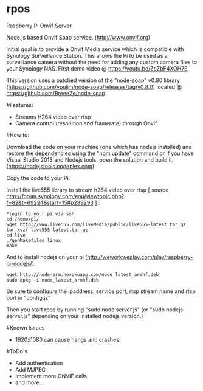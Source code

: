 # rpos
Raspberry Pi Onvif Server

Node.js based Onvif Soap service. (http://www.onvif.org) 

Initial goal is to provide a Onvif Media service which is compatible with Synology Surveillance Station.
This allows the Pi to be used as a surveillance camera without the need for adding any custom camera files to your Synology NAS.
First demo video @ https://youtu.be/ZcZbF4XOH7E

This version uses a patched version of the "node-soap" v0.80 library (https://github.com/vpulim/node-soap/releases/tag/v0.8.0) located @ https://github.com/BreeeZe/node-soap

#Features:

- Streams H264 video over rtsp
- Camera control (resolution and framerate) through Onvif

#How to:

Download the code on your machine (one which has nodejs installed) and restore the dependencies using the "npm update" command or if you have Visual Studio 2013 and Nodejs tools, open the solution and build it. (https://nodejstools.codeplex.com)

Copy the code to your Pi.

Install the live555 library to stream h264 video over rtsp [ source http://forum.synology.com/enu/viewtopic.php?f=82&t=69224&start=15#p289293 ] :

	*login to your pi via ssh
	cd /home/pi/
	wget http://www.live555.com/liveMedia/public/live555-latest.tar.gz
	tar xvzf live555-latest.tar.gz
	cd live
	./genMakefiles linux
	make

And to install nodejs on your pi (http://weworkweplay.com/play/raspberry-pi-nodejs/):

	wget http://node-arm.herokuapp.com/node_latest_armhf.deb
	sudo dpkg -i node_latest_armhf.deb

Be sure to configure the ipaddress, service port, rtsp stream name and rtsp port in "config.js"

Then you start rpos by running "sudo node server.js" (or "sudo nodejs server.js" depending on your installed nodejs version.)

#Known Issues
- 1920x1080 can cause hangs and crashes.

#ToDo's
- Add authentication
- Add MJPEG
- Implement more ONVIF calls
- and more...
